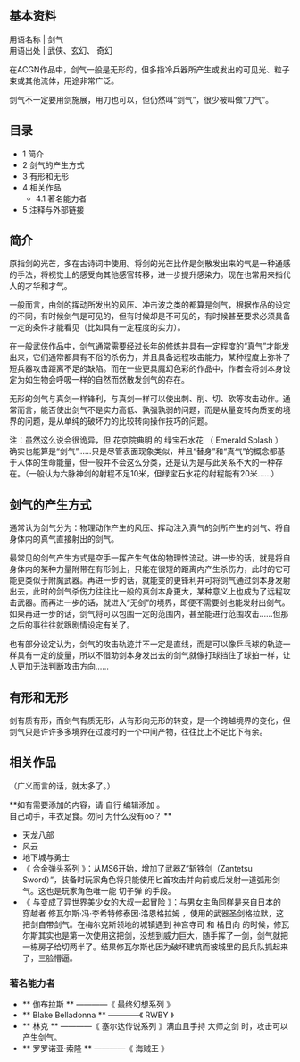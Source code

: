 **基本资料**  
---  
用语名称  |  剑气   
用语出处  |  武侠、玄幻、  奇幻   
  
在ACGN作品中，剑气一般是无形的，但多指冷兵器所产生或发出的可见光、粒子束或其他流体，用途非常广泛。

剑气不一定要用剑施展，用刀也可以，但仍然叫“剑气”，很少被叫做“刀气”。

##  目录

  * 1  简介 
  * 2  剑气的产生方式 
  * 3  有形和无形 
  * 4  相关作品 
    * 4.1  著名能力者 
  * 5  注释与外部链接 

##  简介

原指剑的光芒，多在古诗词中使用。将剑的光芒比作是剑散发出来的气是一种通感的手法，将视觉上的感受向其他感官转移，进一步提升感染力。现在也常用来指代人的才华和才气。

一般而言，由剑的挥动所发出的风压、冲击波之类的都算是剑气，根据作品的设定的不同，有时候剑气是可见的，但有时候却是不可见的，有时候甚至要求必须具备一定的条件才能看见（比如具有一定程度的实力）。

在一般武侠作品中，剑气通常需要经过长年的修炼并具有一定程度的“真气”才能发出来，它们通常都具有不俗的杀伤力，并且具备远程攻击能力，某种程度上弥补了短兵器攻击距离不足的缺陷。而在一些更具魔幻色彩的作品中，作者会将剑本身设定为如生物会呼吸一样的自然而然散发剑气的存在。

无形的剑气与真剑一样锋利，与真剑一样可以使出刺、削、切、砍等攻击动作。通常而言，能否使出剑气不是实力高低、孰强孰弱的问题，而是从量变转向质变的境界的问题，是从单纯的破坏力的比较转向操作技巧的问题。

注：虽然这么说会很诡异，但  花京院典明  的  绿宝石水花  （  Emerald Splash  ）
确实也能算是“剑气”……只是尽管表面现象类似，并且“替身”和“真气”的概念都基于人体的生命能量，但一般并不会这么分类，还是认为是与此关系不大的一种存在。（一般认为六脉神剑的射程不足10米，但绿宝石水花的射程能有20米……）

##  剑气的产生方式

通常认为剑气分为：物理动作产生的风压、挥动注入真气的剑所产生的剑气、将自身体内的真气直接射出的剑气。

最常见的剑气产生方式是空手一挥产生气体的物理性流动。进一步的话，就是将自身体内的某种力量附带在有形剑上，只能在很短的距离内产生杀伤力，此时的它可能更类似于附魔武器。再进一步的话，就能变的更锋利并可将剑气通过剑本身发射出去，此时的剑气杀伤力往往比一般的真剑本身更大，某种意义上也成为了远程攻击武器。而再进一步的话，就进入“无剑”的境界，即便不需要剑也能发射出剑气。如果再进一步的话，剑气将可以包围一定的范围内，甚至能进行范围攻击……但那之后的事往往就跟剧情设定有关了。

也有部分设定认为，剑气的攻击轨迹并不一定是直线，而是可以像乒乓球的轨迹一样具有一定的旋量，所以不借助剑本身发出去的剑气就像打球挡住了球拍一样，让人更加无法判断攻击方向……

##  有形和无形

剑有质有形，而剑气有质无形，从有形向无形的转变，是一个跨越境界的变化，但剑气只是许许多多境界在过渡时的一个中间产物，往往比上不足比下有余。

##  相关作品

（广义而言的话，就太多了。）

**如有需要添加的内容，请 自行  编辑添加  。  
自己动手，丰衣足食。勿问  为什么没有oo？  **

  * 天龙八部 
  * 风云 
  * 地下城与勇士 
  * 《  合金弹头系列  》：从MS6开始，增加了武器Z“斩铁剑（Zantetsu Sword）”，装备时玩家角色将只能使用匕首攻击并向前或后发射一道弧形剑气。这也是玩家角色唯一能  切子弹  的手段。 
  * 《  与变成了异世界美少女的大叔一起冒险  》：与男女主角同样是来自日本的  穿越者  修瓦尔斯·冯·李希特修泰因·洛恩格拉姆  ，使用的武器圣剑格拉默，这把剑自带剑气。在梅尔克斯领地的城镇遇到  神宫寺司  和  橘日向  的时候，修瓦尔斯其实也是第一次使用这把剑，没想到威力巨大，随手挥了一剑，剑气就把一栋房子给切两半了。结果修瓦尔斯也因为破坏建筑而被城里的民兵队抓起来了，三脸懵逼。 

###  著名能力者

  * ** 伽布拉斯  ** ————《  最终幻想系列  》 
  * ** Blake Belladonna  ** ————《  RWBY  》 
  * ** 林克  ** ————《  塞尔达传说系列  》满血且手持  大师之剑  时，攻击可以产生剑气。 
  * ** 罗罗诺亚·索隆  ** ————《  海贼王  》 

  
